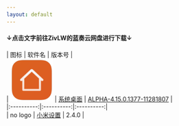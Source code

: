```yaml
---
layout: default
---
```


#### ↓点击文字前往ZivLW的蓝奏云网盘进行下载↓  

| 图标 | 软件名 | 版本号 |  
| ![LOGO](assets/img/logo_MiuiHome.png) | [系统桌面](https://miui-daily.github.io/MiuiHome) | [ALPHA-4.15.0.1377-11281807](https://www.lanzous.com/tp/i7nrn8d) |  
|:----------:|:----------:|:----------:|  
| no logo | [小米设置](https://github.com/MIUI-daily/MiSettings/releases) | 2.4.0 |  
